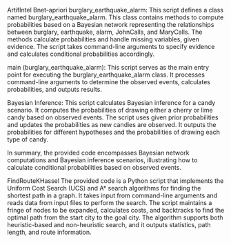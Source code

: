 A r t i f I n t e l 
 
 
Bnet-apriori
burglary_earthquake_alarm: This script defines a class named burglary_earthquake_alarm. This class contains methods to compute probabilities based on a Bayesian network representing the relationships between burglary, earthquake, alarm, JohnCalls, and MaryCalls. The methods calculate probabilities and handle missing variables, given evidence. The script takes command-line arguments to specify evidence and calculates conditional probabilities accordingly.

main (burglary_earthquake_alarm): This script serves as the main entry point for executing the burglary_earthquake_alarm class. It processes command-line arguments to determine the observed events, calculates probabilities, and outputs results.

Bayesian Inference: This script calculates Bayesian inference for a candy scenario. It computes the probabilities of drawing either a cherry or lime candy based on observed events. The script uses given prior probabilities and updates the probabilities as new candies are observed. It outputs the probabilities for different hypotheses and the probabilities of drawing each type of candy.

In summary, the provided code encompasses Bayesian network computations and Bayesian inference scenarios, illustrating how to calculate conditional probabilities based on observed events.


FindRouteKHassel
The provided code is a Python script that implements the Uniform Cost Search (UCS) and A* search algorithms for finding the shortest path in a graph. It takes input from command-line arguments and reads data from input files to perform the search. The script maintains a fringe of nodes to be expanded, calculates costs, and backtracks to find the optimal path from the start city to the goal city. The algorithm supports both heuristic-based and non-heuristic search, and it outputs statistics, path length, and route information.
